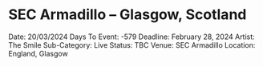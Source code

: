 # SEC Armadillo – Glasgow, Scotland

Date: 20/03/2024
Days To Event: -579
Deadline: February 28, 2024
Artist: The Smile
Sub-Category: Live
Status: TBC
Venue: SEC Armadillo
Location: England, Glasgow